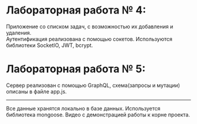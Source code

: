 # Лабораторная работа № 4: 

Приложение со списком задач, с возможностью их добавления и удаления.    
Аутентификация реализована с помощью сокетов. Используются библиотеки SocketIO, JWT, bcrypt.

# Лабораторная работа № 5:

Сервер реализован с помощью GraphQL, схема(запросы и мутации) описаны в файле app.js. 

***

Все данные хранятся локально в базе данных. Используется библиотека mongoose.
Видео с демонстрацией работы к корне проекта.